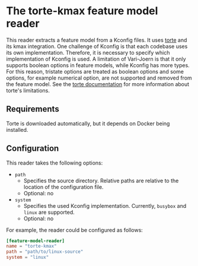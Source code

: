 # The torte-kmax feature model reader

This reader extracts a feature model from a Kconfig files. It uses
[torte](https://github.com/ekuiter/torte/tree/79a4df3) and its kmax integration. One challenge of Kconfig is that each
codebase uses its own implementation. Therefore, it is necessary to specify which implementation of Kconfig is used.
A limitation of Vari-Joern is that it only supports boolean options in feature models, while Kconfig has more types.
For this reason, tristate options are treated as boolean options and some options, for example numerical option, are not
supported and removed from the feature model. See the
[torte documentation](https://github.com/ekuiter/torte/tree/79a4df3?tab=readme-ov-file#extraction-transformation-and-analysis)
for more information about torte's limitations.

## Requirements

Torte is downloaded automatically, but it depends on Docker being installed.

## Configuration

This reader takes the following options:

- `path`
    - Specifies the source directory.
      Relative paths are relative to the location of the configuration file.
    - Optional: no
- `system`
    - Specifies the used Kconfig implementation. Currently, `busybox` and `linux` are supported.
    - Optional: no

For example, the reader could be configured as follows:

```toml
[feature-model-reader]
name = "torte-kmax"
path = "path/to/linux-source"
system = "linux"
```
